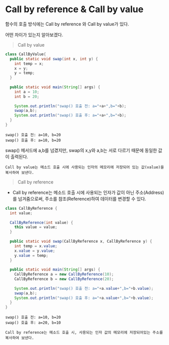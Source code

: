 # Call by reference & Call by value
함수의 호출 방식에는 Call by reference 와 Call by value가 있다.

어떤 차이가 있는지 알아보겠다.

> Call by value

```java
class CallByValue{
  public static void swap(int x, int y) {
    int temp = x;
    x = y;
    y = temp;
  }
  
  public static void main(String[] args) {
    int a = 10;
    int b = 20;
    
    System.out.println("swap() 호출 전: a="+a+",b="+b);
    swap(a,b);
    System.out.println("swap() 호출 후: a="+a+",b="+b);
  }
}
```

```
swap() 호출 전: a=10, b=20
swap() 호출 후: a=10, b=20
```

swap() 메서드에 a,b를 넘겼지만, swap의 x,y와 a,b는 서로 다르기 때문에 동일한 값이 출력된다.

```
Call by value는 메소드 호출 시에 사용되는 인자의 메모리에 저장되어 있는 값(value)을 복사하여 보낸다.
```

> Call by reference

- Call by reference는 메소드 호출 시에 사용되는 인자가 값이 아닌 주소(Address)를 넘겨줌으로써, 주소를 참조(Reference)하여 데이터를 변경할 수 있다.

``` java
class CallByReference {
  int value;
  
  CallByReference(int value) {
    this value = value;
  }
  
  public static void swap(CallByReference x, CallByReference y) {
    int temp = x.value;
    x.value = y.value;
    y.value = temp;
  }
  
  public static void main(String[] args) {
	CallByReference a = new CallByReference(10);
    CallByReference b = new CallByReference(20);
    
    System.out.println("swap() 호출 전: a="+a.value+",b="+b.value);
    swap(a,b);
    System.out.println("swap() 호출 후: a="+a.value+",b="+b.value);
  }
}
```

```
swap() 호출 전: a=10, b=20
swap() 호출 후: a=20, b=10
```

```
Call by reference는 메소드 호출 시, 사용되는 인자 값의 메모리에 저장되어있는 주소를 복사하여 보낸다.
```

